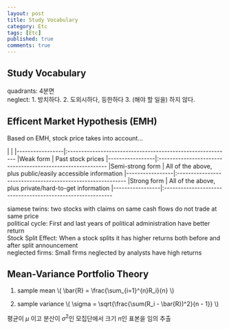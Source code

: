 ```yaml
---
layout: post
title: Study Vocabulary
category: Etc
tags: [Etc]
published: true
comments: true
---
```


Study Vocabulary
----------------

quadrants: 4분면  
neglect: 1. 방치하다. 2. 도외시하다, 등한하다 3. (해야 할 일을) 하지 않다.


Efficent Market Hypothesis (EMH)
---
Based on EMH, stock price takes into account...

|                 |
|-----------------|:-----------------------------------------------------------
|Weak form        | Past stock prices
|-----------------|:-----------------------------------------------------------
|Semi-strong form | All of the above, plus public/easily accessible information
|-----------------|:-----------------------------------------------------------
|Strong form      | All of the above, plus private/hard-to-get information
|-----------------|:-----------------------------------------------------------

siamese twins: two stocks with claims on same cash flows do not trade at same price  
political cycle: First and last years of political administration have better return  
Stock Split Effect: When a stock splits it has higher returns both before and after split announcement  
neglected firms: Small firms neglected by analysts have high returns


Mean-Variance Portfolio Theory
---

1. sample mean
\\( \bar{R} = \frac{\sum\_{i=1}^{n}R\_i}{n} \\)

2. sample variance
\\( \sigma = \sqrt{\frac{\sum(R\_i - \bar{R})^2}{n - 1}} \\)

평균이 $\mu$ 이고 분산이 $\sigma^2$인 모집단에서 크기 $n$인 표본을 임의 추출
